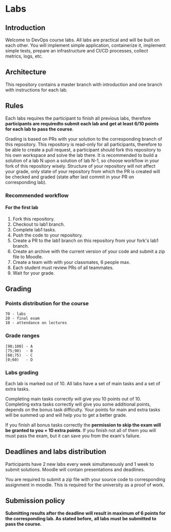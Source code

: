 # Labs

## Introduction

Welcome to DevOps course labs.
All labs are practical and will be built on each other.
You will implement simple application, containerize it,
implement simple tests, prepare an infrastructure and
CI/CD processes, collect metrics, logs, etc.

## Architecture

This repository contains a master branch with
introduction and one branch with instructions for each lab.

## Rules

Each labs requires the participant to finish
all previous labs, therefore
**participants are requiredto submit each lab and**
**get at least 6/10 points for each lab to pass the course**.

Grading is based on PRs with your solution to the corresponding branch
of this repository. This repository is read-only for all participants,
therefore to be able to create a pull request, a participant should
fork this repository to his own workspace and solve the lab there. It
is recommended to build a solution of a lab N upon a solution of lab N-1,
so choose workflow in your fork of this repository wisely. Structure of
your repository will not affect your grade, only state of your repository
from which the PR is created will be checked and graded (state after
last commit in your PR on corresponding lab).

### Recommended workflow

#### For the first lab

1. Fork this repository.
2. Checkout to lab1 branch.
3. Complete lab1 tasks.
4. Push the code to your repository.
5. Create a PR to the lab1 branch on this repository from your fork's lab1 branch.
6. Create an archive with the current version
of your code and submit a zip file to Moodle.
7. Create a team with with your classmates, 6 people max.
8. Each student must review PRs of all teammates.
9. Wait for your grade.

## Grading

### Points distribution for the course

```commandline
70 - labs
20 - final exam
10 - attendance on lectures
```

### Grade ranges

```commandline
[90;100] - A
[75;90)  - B
[60;75)  - C
[0;60)   - D
```

### Labs grading

Each lab is marked out of 10.
All labs have a set of main tasks and a set of extra tasks.

Completing main tasks correctly will give you 10 points out of 10.
Completing extra tasks correctly will give you some additional points,
depends on the bonus task difficulty. Your points for main and extra
tasks will be summed up and will help you to get a better grade.

If you finish all bonus tasks correctly the
**permission to skip the exam will be granted to you + 10 extra points**.
If you finish not all of them you will must pass the exam,
but it can save you from the exam's failure.

## Deadlines and labs distribution

Participants have 2 new labs every week simultaneously
and 1 week to submit solutions. Moodle will contain
presentations and deadlines.

You are required to submit a zip file with your source
code to corresponding assignment in moodle. This is
required for the university as a proof of work.

## Submission policy

**Submitting results after the deadline will result in maximum**
**of 6 points for the corresponding lab. As stated before,**
**all labs must be submitted to pass the course.**
